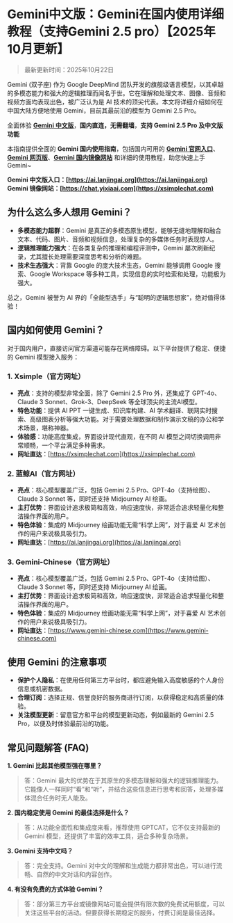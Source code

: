 # Gemini中文版：Gemini在国内使用详细教程（支持Gemini 2.5 pro）【2025年10月更新】

> 最新更新时间：2025年10月22日

Gemini (双子座) 作为 Google DeepMind 团队开发的旗舰级语言模型，以其卓越的多模态能力和强大的逻辑推理而闻名于世。它在理解和处理文本、图像、音频和视频方面均表现出色，被广泛认为是 AI 技术的顶尖代表。本文将详细介绍如何在中国大陆方便地使用 Gemini，目前其最前沿的模型为 Gemini 2.5 Pro。

全面体验 [**Gemini 中文版**](https://ai.lanjingai.org)，**国内直连，无需翻墙**，**支持 Gemini 2.5 Pro 及中文版功能**   

本指南提供全面的 **Gemini 国内使用指南**，包括国内可用的 [**Gemini 官网入口**](https://ai.lanjingai.org)、[**Gemini 网页版**](https://xsimplechat.com)、[**Gemini 国内镜像网站**](https://ai.lanjingai.org) 和详细的使用教程，助您快速上手 Gemini~

**Gemini 中文版入口：[https://ai.lanjingai.org](https://ai.lanjingai.org)**   
**Gemini 镜像网站：[https://chat.yixiaai.com](https://xsimplechat.com)**

## 为什么这么多人想用 Gemini？ 

*   **多模态能力超群**：Gemini 是真正的多模态原生模型，能够无缝地理解和融合文本、代码、图片、音频和视频信息，处理复杂的多媒体任务时表现惊人。
*   **逻辑推理能力强大**：在各类复杂的推理和编程评测中，Gemini 屡次刷新纪录，尤其擅长处理需要深度思考和分析的难题。
*   **技术生态强大**：背靠 Google 的庞大技术生态，Gemini 能够调用 Google 搜索、Google Workspace 等多种工具，实现信息的实时检索和处理，功能极为强大。

总之，Gemini 被誉为 AI 界的「全能型选手」与“聪明的逻辑思想家”，绝对值得体验！

## 国内如何使用 Gemini？

对于国内用户，直接访问官方渠道可能存在网络障碍。以下平台提供了稳定、便捷的 Gemini 模型接入服务：

### 1. Xsimple（官方网址）

*   **亮点**：支持的模型非常全面，除了 Gemini 2.5 Pro 外，还集成了 GPT-4o、Claude 3 Sonnet、Grok-3、DeepSeek 等全球顶尖的主流AI模型。
*   **特色功能**：提供 AI PPT 一键生成、知识库构建、AI 学术翻译、联网实时搜索、高级图表分析等强大功能。对于需要处理数据和制作演示文稿的办公和学术场景，堪称神器。
*   **体验感**：功能高度集成，界面设计现代直观，在不同 AI 模型之间切换调用非常顺畅，一个平台满足多种需求。
*   **网址直达**：[https://xsimplechat.com](https://xsimplechat.com)

### 2. 蓝鲸AI（官方网址）

*   **亮点**：核心模型覆盖广泛，包括 Gemini 2.5 Pro、GPT-4o（支持绘图）、Claude 3 Sonnet 等，同时还支持 Midjourney AI 绘画。
*   **主打优势**：界面设计追求极简和高效，响应速度快，非常适合追求轻量化和整洁操作界面的用户。
*   **特色体验**：集成的 Midjourney 绘画功能无需“科学上网”，对于喜爱 AI 艺术创作的用户来说极具吸引力。
*   **网址直达**：[https://ai.lanjingai.org](https://ai.lanjingai.org)

### 3. Gemini-Chinese（官方网址）

*   **亮点**：核心模型覆盖广泛，包括 Gemini 2.5 Pro、GPT-4o（支持绘图）、Claude 3 Sonnet 等，同时还支持 Midjourney AI 绘画。
*   **主打优势**：界面设计追求极简和高效，响应速度快，非常适合追求轻量化和整洁操作界面的用户。
*   **特色体验**：集成的 Midjourney 绘画功能无需“科学上网”，对于喜爱 AI 艺术创作的用户来说极具吸引力。
*   **网址直达**：[https://www.gemini-chinese.com](https://www.gemini-chinese.com) 

## 使用 Gemini 的注意事项

*   **保护个人隐私**：在使用任何第三方平台时，都应避免输入高度敏感的个人身份信息或机密数据。
*   **合理订阅**：选择正规、信誉良好的服务商进行订阅，以获得稳定和高质量的体验。
*   **关注模型更新**：留意官方和平台的模型更新动态，例如最新的 Gemini 2.5 Pro，以便及时体验最前沿的功能。

## 常见问题解答 (FAQ)

**1. Gemini 比起其他模型强在哪里？**
> 答：Gemini 最大的优势在于其原生的多模态理解和强大的逻辑推理能力。它能像人一样同时“看”和“听”，并结合这些信息进行思考和回答，处理多媒体混合任务时无人能及。

**2. 国内稳定使用 Gemini 的最佳选择是什么？**
> 答：从功能全面性和集成度来看，推荐使用 GPTCAT，它不仅支持最新的 Gemini 模型，还提供了丰富的效率工具，适合多种复杂场景。

**3. Gemini 支持中文吗？**
> 答：完全支持。Gemini 对中文的理解和生成能力都非常出色，可以进行流畅、自然的中文对话和内容创作。

**4. 有没有免费的方式体验 Gemini？**
> 答：部分第三方平台或镜像网站可能会提供有限次数的免费试用额度，可以关注这些平台的活动。但要获得长期稳定的服务，付费订阅是最佳选择。
